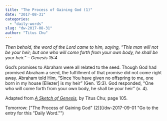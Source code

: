 ```yaml
---
title: "The Process of Gaining God (1)"
date: "2017-08-31"
categories: 
  - "daily-words"
slug: "dw-2017-08-31"
author: "Titus Chu"
---
```


_Then behold, the word of the Lord came to him, saying, “This man will not be your heir; but one who will come forth from your own body, he shall be your heir.”_ _– Genesis 15:4_

God’s promises to Abraham were all related to the seed. Though God had promised Abraham a seed, the fulfillment of that promise did not come right away. Abraham told Him, “Since You have given no offspring to me, one born in my house \[Eliezer\] is my heir” (Gen. 15:3). God responded, “One who will come forth from your own body, he shall be your heir” (v. 4).

Adapted from _[A Sketch of Genesis](/book-gen-sketch "Go to the listing for this book."),_ by Titus Chu; page 105.

Tomorrow: ["The Process of Gaining God" (2)](/dw-2017-09-01 "Go to the entry for this "Daily Word."")
